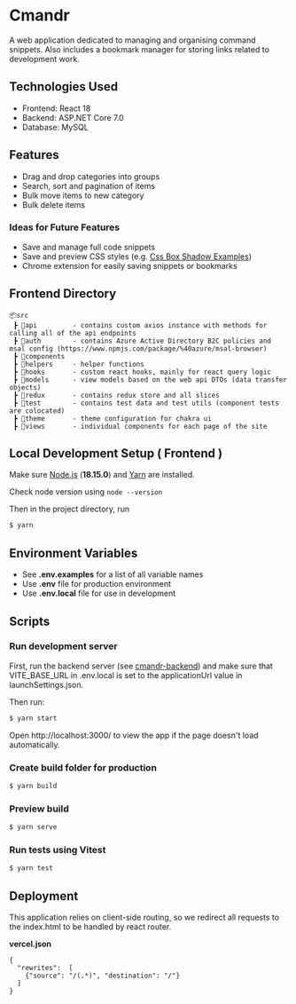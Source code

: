 # Cmandr

A web application dedicated to managing and organising command snippets.
Also includes a bookmark manager for storing links related to development work.

## Technologies Used

- Frontend: React 18
- Backend: ASP.NET Core 7.0
- Database: MySQL

## Features

- Drag and drop categories into groups
- Search, sort and pagination of items
- Bulk move items to new category
- Bulk delete items

### Ideas for Future Features

- Save and manage full code snippets
- Save and preview CSS styles (e.g. [Css Box Shadow Examples](https://getcssscan.com/css-box-shadow-examples))
- Chrome extension for easily saving snippets or bookmarks

## Frontend Directory

```
📦src
 ┣ 📂api         - contains custom axios instance with methods for calling all of the api endpoints
 ┣ 📂auth        - contains Azure Active Directory B2C policies and msal config (https://www.npmjs.com/package/%40azure/msal-browser)
 ┣ 📂components
 ┣ 📂helpers     - helper functions
 ┣ 📂hooks       - custom react hooks, mainly for react query logic
 ┣ 📂models      - view models based on the web api DTOs (data transfer objects)
 ┣ 📂redux       - contains redux store and all slices
 ┣ 📂test        - contains test data and test utils (component tests are colocated)
 ┣ 📂theme       - theme configuration for chakra ui
 ┣ 📂views       - individual components for each page of the site

```

## Local Development Setup ( Frontend )

Make sure [Node.js](https://nodejs.org/en/) (**18.15.0**) and [Yarn](https://yarnpkg.com/) are installed.

Check node version using `node --version`

Then in the project directory, run

```sh
$ yarn
```

## Environment Variables

- See **.env.examples** for a list of all variable names
- Use **.env** file for production environment
- Use **.env.local** file for use in development

## Scripts

### Run development server

First, run the backend server (see [cmandr-backend](https://github.com/djpri/cmandr-backend)) and make sure that VITE_BASE_URL in .env.local is set to the applicationUrl value in launchSettings.json.

Then run:

```sh
$ yarn start
```

Open http://localhost:3000/ to view the app if the page doesn't load automatically.

### Create build folder for production

```sh
$ yarn build
```

### Preview build

```sh
$ yarn serve
```

### Run tests using Vitest

```sh
$ yarn test
```

## Deployment

This application relies on client-side routing, so we redirect all requests to the index.html to be handled by react router.

**vercel.json**

```
{
  "rewrites":  [
    {"source": "/(.*)", "destination": "/"}
  ]
}
```
